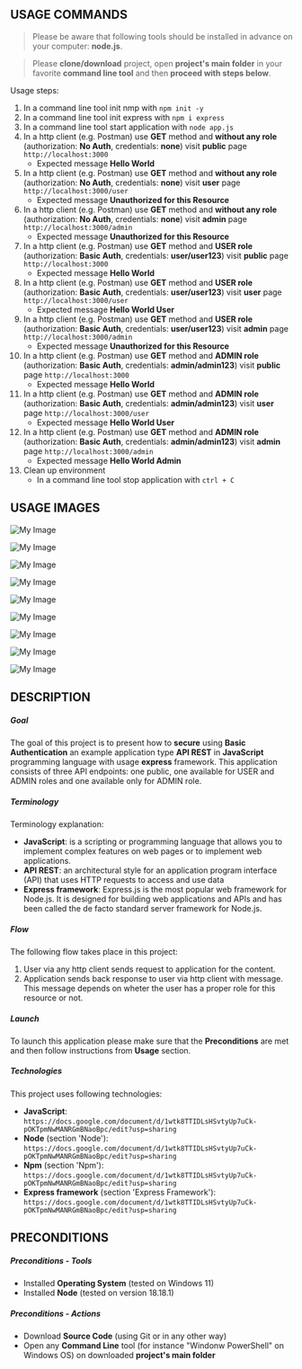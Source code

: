 USAGE COMMANDS
--------------

> Please be aware that following tools should be installed in advance on your computer: **node.js**. 

> Please **clone/download** project, open **project's main folder** in your favorite **command line tool** and then **proceed with steps below**. 

Usage steps:
1. In a command line tool init nmp with `npm init -y`
1. In a command line tool init express with `npm i express`
1. In a command line tool start application with `node app.js`
1. In a http client (e.g. Postman) use **GET** method and **without any role** (authorization: **No Auth**, credentials: **none**) visit **public** page `http://localhost:3000`
   * Expected message **Hello World**
1. In a http client (e.g. Postman) use **GET** method and **without any role** (authorization: **No Auth**, credentials: **none**) visit **user** page `http://localhost:3000/user`
   * Expected message **Unauthorized for this Resource**
1. In a http client (e.g. Postman) use **GET** method and **without any role** (authorization: **No Auth**, credentials: **none**) visit **admin** page `http://localhost:3000/admin`
   * Expected message **Unauthorized for this Resource**
1. In a http client (e.g. Postman) use **GET** method and **USER role** (authorization: **Basic Auth**, credentials: **user/user123**) visit **public** page `http://localhost:3000`
   * Expected message **Hello World**
1. In a http client (e.g. Postman) use **GET** method and **USER role** (authorization: **Basic Auth**, credentials: **user/user123**) visit **user** page `http://localhost:3000/user`
   * Expected message **Hello World User**
1. In a http client (e.g. Postman) use **GET** method and **USER role** (authorization: **Basic Auth**, credentials: **user/user123**) visit **admin** page `http://localhost:3000/admin`
   * Expected message **Unauthorized for this Resource**
1. In a http client (e.g. Postman) use **GET** method and **ADMIN role** (authorization: **Basic Auth**, credentials: **admin/admin123**) visit **public** page `http://localhost:3000`
   * Expected message **Hello World**
1. In a http client (e.g. Postman) use **GET** method and **ADMIN role** (authorization: **Basic Auth**, credentials: **admin/admin123**) visit **user** page `http://localhost:3000/user`
   * Expected message **Hello World User**
1. In a http client (e.g. Postman) use **GET** method and **ADMIN role** (authorization: **Basic Auth**, credentials: **admin/admin123**) visit **admin** page `http://localhost:3000/admin`
   * Expected message **Hello World Admin**
1. Clean up environment 
     * In a command line tool stop application with `ctrl + C`


USAGE IMAGES
------------

![My Image](readme-images/image-01.png)

![My Image](readme-images/image-02.png)

![My Image](readme-images/image-03.png)

![My Image](readme-images/image-04.png)

![My Image](readme-images/image-05.png)

![My Image](readme-images/image-06.png)

![My Image](readme-images/image-07.png)

![My Image](readme-images/image-08.png)

![My Image](readme-images/image-09.png)


DESCRIPTION
-----------

##### Goal
The goal of this project is to present how to **secure** using **Basic Authentication** an example application type **API REST** in **JavaScript** programming language with usage **express** framework. This application consists of three API endpoints: one public, one available for USER and ADMIN roles and one available only for ADMIN role. 

##### Terminology
Terminology explanation:
* **JavaScript**: is a scripting or programming language that allows you to implement complex features on web pages or to implement web applications.
* **API REST**: an architectural style for an application program interface (API) that uses HTTP requests to access and use data
* **Express framework**: Express.js is the most popular web framework for Node.js. It is designed for building web applications and APIs and has been called the de facto standard server framework for Node.js.

##### Flow
The following flow takes place in this project:
1. User via any http client sends request to application for the content.
1. Application sends back response to user via http client with message. This message depends on wheter the user has a proper role for this resource or not.

##### Launch
To launch this application please make sure that the **Preconditions** are met and then follow instructions from **Usage** section.

##### Technologies
This project uses following technologies:
* **JavaScript**: `https://docs.google.com/document/d/1wtk8TTIDLsHSvtyUp7uCk-pOKTpmNwMANRGmBNaoBpc/edit?usp=sharing`
* **Node** (section 'Node'): `https://docs.google.com/document/d/1wtk8TTIDLsHSvtyUp7uCk-pOKTpmNwMANRGmBNaoBpc/edit?usp=sharing`
* **Npm** (section 'Npm'): `https://docs.google.com/document/d/1wtk8TTIDLsHSvtyUp7uCk-pOKTpmNwMANRGmBNaoBpc/edit?usp=sharing`
* **Express framework** (section 'Express Framework'): `https://docs.google.com/document/d/1wtk8TTIDLsHSvtyUp7uCk-pOKTpmNwMANRGmBNaoBpc/edit?usp=sharing`


PRECONDITIONS
-------------

##### Preconditions - Tools
* Installed **Operating System** (tested on Windows 11)
* Installed **Node** (tested on version 18.18.1)

##### Preconditions - Actions
* Download **Source Code** (using Git or in any other way) 
* Open any **Command Line** tool (for instance "Windonw PowerShell" on Windows OS) on downloaded **project's main folder**